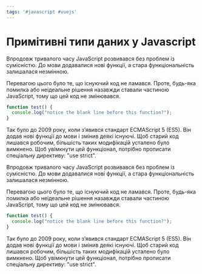 ```yaml
---
tags: '#javascript #vuejs'
---
```


# Примітивні типи даних у Javascript

Впродовж тривалого часу JavaScript розвивався без проблем із сумісністю. До мови додавалися нові функції, а стара функціональність залишалася незмінною.   

Перевагою цього було те, що існуючий код не ламався. Проте, будь-яка помилка або неідеальне рішення назавжди ставали частиною JavaScript, тому що цей код не змінювався.

```js
function test() {
  console.log("notice the blank line before this function?");
}
```

Так було до 2009 року, коли з’явився стандарт ECMAScript 5 (ES5). Він додав нові функції до мови і змінив деякі існуючі. Щоб старий код лишався робочим, більшість таких модифікацій усталено було вимкнено. Щоб увімкнути цей функціонал, потрібно прописати спеціальну директиву: "use strict".

Впродовж тривалого часу JavaScript розвивався без проблем із сумісністю. До мови додавалися нові функції, а стара функціональність залишалася незмінною.

Перевагою цього було те, що існуючий код не ламався. Проте, будь-яка помилка або неідеальне рішення назавжди ставали частиною JavaScript, тому що цей код не змінювався.

```js
function test() {
  console.log("notice the blank line before this function?");
}
```

Так було до 2009 року, коли з’явився стандарт ECMAScript 5 (ES5). Він додав нові функції до мови і змінив деякі існуючі. Щоб старий код лишався робочим, більшість таких модифікацій усталено було вимкнено. Щоб увімкнути цей функціонал, потрібно прописати спеціальну директиву: "use strict".

